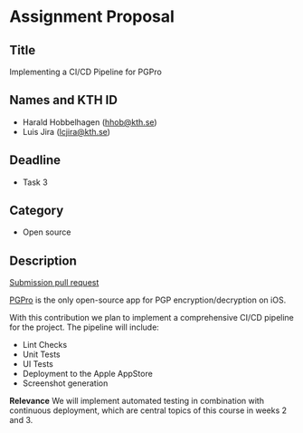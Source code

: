 # Assignment Proposal

## Title
Implementing a CI/CD Pipeline for PGPro

## Names and KTH ID

  - Harald Hobbelhagen (hhob@kth.se)
  - Luis Jira (lcjira@kth.se)

## Deadline
- Task 3

## Category
- Open source

## Description
[Submission pull request][2]

[PGPro][1] is the only open-source app for PGP encryption/decryption on iOS.

With this contribution we plan to implement a comprehensive CI/CD pipeline for the project.
The pipeline will include:
- Lint Checks
- Unit Tests
- UI Tests
- Deployment to the Apple AppStore
- Screenshot generation

**Relevance**
We will implement automated testing in combination with continuous deployment, which are central topics of this course in weeks 2 and 3.

[1]: https://github.com/lucanaef/PGPro
[2]: https://github.com/lucanaef/PGPro/pull/118
